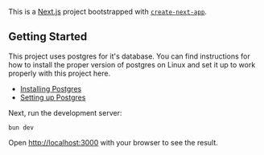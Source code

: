 This is a [Next.js](https://nextjs.org/) project bootstrapped with [`create-next-app`](https://github.com/vercel/next.js/tree/canary/packages/create-next-app).

## Getting Started

This project uses postgres for it's database. You can find instructions for how to install the proper version of postgres on Linux and set it up to work properly with this project here.

- [Installing Postgres](documentation/install-postgres.md)
- [Setting up Postgres](documentation/setup-postgres.md)

Next, run the development server:

```
bun dev
```

Open [http://localhost:3000](http://localhost:3000) with your browser to see the result.
